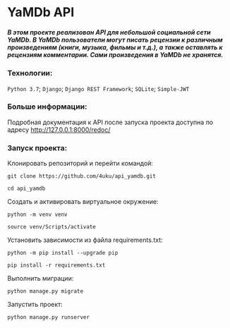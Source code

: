 # YaMDb API
##### В этом проекте реализован API для небольшой социальной сети YaMDb. В YaMDb пользователи могут писать рецензии к различным произведениям (книги, музыка, фильмы и т.д.), а также оставлять к рецензиям комментарии. Сами произведения в YaMDb не хранятся.  

### Технологии:
``Python 3.7``; ``Django``; ``Django REST Framework``; ``SQLite``; ``Simple-JWT``

### Больше информации:
Подробная документация к API после запуска проекта доступна по адресу http://127.0.0.1:8000/redoc/

### Запуск проекта:
Клонировать репозиторий и перейти командой:

```
git clone https://github.com/4uku/api_yamdb.git
```

```
cd api_yamdb
```

Cоздать и активировать виртуальное окружение:

```
python -m venv venv
```

```
source venv/Scripts/activate
```

Установить зависимости из файла requirements.txt:

```
python -m pip install --upgrade pip
```

```
pip install -r requirements.txt
```

Выполнить миграции:

```
python manage.py migrate
```

Запустить проект:

```
python manage.py runserver
```
